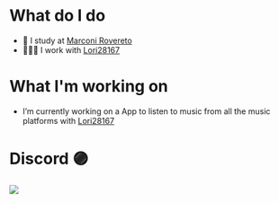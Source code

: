 # What do I do 
- 🏫 I study at <a href="https://www.marconirovereto.it/" target="_blank">Marconi Rovereto</a>
- 👨🏼‍💻 I work with <a href="https://www.github.com/lori28167" target="_blank">Lori28167</a>

# What I'm working on
- I’m currently working on a App to listen to music from all the music platforms with <a href="https://www.github.com/lori28167" target="_blank">Lori28167</a>

# Discord 🟣
![](https://discord.c99.nl/widget/theme-3/1323404156513423440.png)
